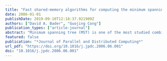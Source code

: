```yaml
---
title: "Fast shared-memory algorithms for computing the minimum spanning forest of sparse graphs"
date: 2006-01-01
publishDate: 2019-09-10T12:18:37.921909Z
authors: ["David A. Bader", "Guojing Cong"]
publication_types: ["article-journal"]
abstract: "Minimum spanning tree (MST) is one of the most studied combinatorial problems with practical applications in VLSI layout, wireless communication, and distributed networks, recent problems in biology and medicine such as cancer detection, medical imaging, and proteomics, and national security and bioterrorism such as detecting the spread of toxins through populations in the case of biological/chemical warfare. Most of the previous attempts for improving the speed of MST using parallel computing are too complicated to implement or perform well only on special graphs with regular structure. In this paper we design and implement four parallel MST algorithms (three variations of Borůvka plus our new approach) for arbitrary sparse graphs that for the first time give speedup when compared with the best sequential algorithm. In fact, our algorithms also solve the minimum spanning forest problem. We provide an experimental study of our algorithms on symmetric multiprocessors such as IBMs pSeries and Sun's Enterprise servers. Our new implementation achieves good speedups over a wide range of input graphs with regular and irregular structures, including the graphs used by previous parallel MST studies. For example, on an arbitrary random graph with 1M vertices and 20M  edges, our new approach achieves a speedup of 5 using 8 processors. The source code for these algorithms is freely available from our web site."
featured: false
publication: "*Journal of Parallel and Distributed Computing*"
url_pdf: "https://doi.org/10.1016/j.jpdc.2006.06.001"
doi: "10.1016/j.jpdc.2006.06.001"
---
```


